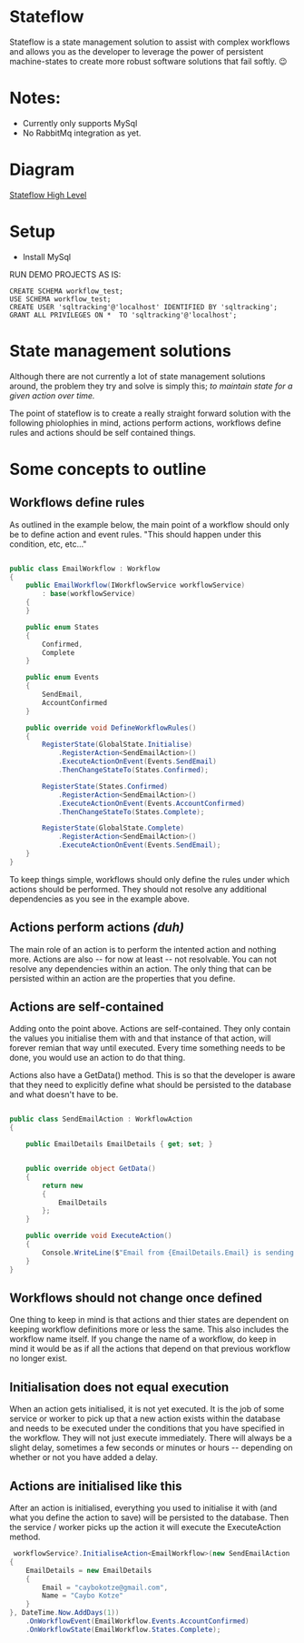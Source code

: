 # Stateflow
Stateflow is a state management solution to assist with complex workflows and allows you as the developer to leverage the power of persistent machine-states to create more robust software solutions that fail softly. 😉

# Notes:
- Currently only supports MySql
- No RabbitMq integration as yet.

# Diagram

[Stateflow High Level](https://user-images.githubusercontent.com/25146896/116010400-fc79c300-a61e-11eb-8382-8beb6cccce1f.png)


# Setup
- Install MySql

RUN DEMO PROJECTS AS IS:
```mysql
CREATE SCHEMA workflow_test;
USE SCHEMA workflow_test;
CREATE USER 'sqltracking'@'localhost' IDENTIFIED BY 'sqltracking';
GRANT ALL PRIVILEGES ON *  TO 'sqltracking'@'localhost';
```

# State management solutions

Although there are not currently a lot of state management solutions around, the problem they try and solve is simply this; *to maintain state for a given action over time.*

The point of stateflow is to create a really straight forward solution with the following phiolophies in mind, actions perform actions, workflows define rules and actions should be self contained things.

# Some concepts to outline

## Workflows define rules

As outlined in the example below, the main point of a workflow should only be to define action and event rules. "This should happen under this condition, etc, etc..."

```csharp

public class EmailWorkflow : Workflow
{
    public EmailWorkflow(IWorkflowService workflowService)
        : base(workflowService)
    {
    }

    public enum States
    {
        Confirmed,
        Complete
    }

    public enum Events
    {
        SendEmail,
        AccountConfirmed
    }

    public override void DefineWorkflowRules()
    {
        RegisterState(GlobalState.Initialise)
            .RegisterAction<SendEmailAction>()
            .ExecuteActionOnEvent(Events.SendEmail)
            .ThenChangeStateTo(States.Confirmed);

        RegisterState(States.Confirmed)
            .RegisterAction<SendEmailAction>()
            .ExecuteActionOnEvent(Events.AccountConfirmed)
            .ThenChangeStateTo(States.Complete);

        RegisterState(GlobalState.Complete)
            .RegisterAction<SendEmailAction>()
            .ExecuteActionOnEvent(Events.SendEmail);
    }
}

```

To keep things simple, workflows should only define the rules under which actions should be performed. They should not resolve any additional dependencies as you see in the example above.

## Actions perform actions *(duh)*

The main role of an action is to perform the intented action and nothing more. Actions are also -- for now at least -- not resolvable. You can not resolve any dependencies within an action. The only thing that can be persisted within an action are the properties that you define.

## Actions are self-contained

Adding onto the point above. Actions are self-contained. They only contain the values you initialise them with and that instance of that action, will forever remian that way until executed. Every time something needs to be done, you would use an action to do that thing.

Actions also have a GetData() method. This is so that the developer is aware that they need to explicitly define what should be persisted to the database and what doesn't have to be.

```csharp

public class SendEmailAction : WorkflowAction
{

    public EmailDetails EmailDetails { get; set; }


    public override object GetData()
    {
        return new
        {
            EmailDetails
        };
    }

    public override void ExecuteAction()
    {
        Console.WriteLine($"Email from {EmailDetails.Email} is sending to {EmailDetails.Name}");
    }
}

```

## Workflows should not change once defined

One thing to keep in mind is that actions and thier states are dependent on keeping workflow definitions more or less the same. This also includes the workflow name itself. If you change the name of a workflow, do keep in mind it would be as if all the actions that depend on that previous workflow no longer exist.

## Initialisation does not equal execution

When an action gets initialised, it is not yet executed. It is the job of some service or worker to pick up that a new action exists within the database and needs to be executed under the conditions that you have specified in the workflow. They will not just execute immediately. There will always be a slight delay, sometimes a few seconds or minutes or hours -- depending on whether or not you have added a delay.

## Actions are initialised like this

After an action is initialised, everything you used to initialise it with (and what you define the action to save) will be persisted to the database. Then the service / worker picks up the action it will execute the ExecuteAction method.

```csharp
 workflowService?.InitialiseAction<EmailWorkflow>(new SendEmailAction
{
    EmailDetails = new EmailDetails
    {
        Email = "caybokotze@gmail.com",
        Name = "Caybo Kotze"
    }
}, DateTime.Now.AddDays(1))
    .OnWorkflowEvent(EmailWorkflow.Events.AccountConfirmed)
    .OnWorkflowState(EmailWorkflow.States.Complete);
```

